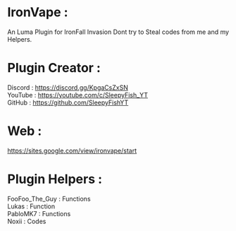# IronVape :                         
An Luma Plugin for IronFall Invasion
Dont try to Steal codes from me and my Helpers.                         

# Plugin Creator :                            
Discord : https://discord.gg/KpgaCsZxSN                                                  
YouTube : https://youtube.com/c/SleepyFish_YT                             
GitHub   : https://github.com/SleepyFishYT                                   

# Web :
https://sites.google.com/view/ironvape/start

# Plugin Helpers :                                     
FooFoo_The_Guy    : Functions                   
Lukas             : Function                       
PabloMK7          : Functions                   
Noxii             : Codes                       
